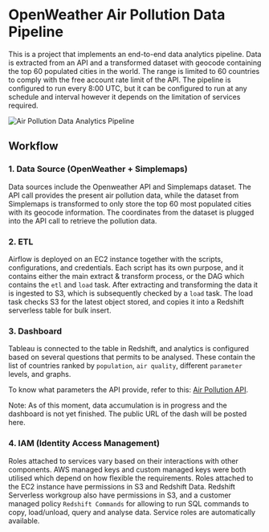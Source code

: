 # OpenWeather Air Pollution Data Pipeline

This is a project that implements an end-to-end data analytics pipeline. Data is extracted from an API and a transformed dataset with geocode containing the top 60 populated cities in the world. The range is limited to 60 countries to comply with the free account rate limit of the API. The pipeline is configured to run every 8:00 UTC, but it can be configured to run at any schedule and interval however it depends on the limitation of services required.

![Air Pollution Data Analytics Pipeline](https://github.com/zvsuarez/air-pollution-data-pipeline/assets/64736073/4208704e-8f19-4d30-8957-a4203945732a)

## Workflow

### 1. Data Source (OpenWeather + Simplemaps)

Data sources include the Openweather API and Simplemaps dataset. The API call provides the present air pollution data, while the dataset from Simplemaps is transformed to only store the top 60 most populated cities with its geocode information. The coordinates from the dataset is plugged into the API call to retrieve the pollution data.

### 2. ETL

Airflow is deployed on an EC2 instance together with the scripts, configurations, and credentials. Each script has its own purpose, and it contains either the main extract & transform process, or the DAG which contains the `etl` and `load` task. After extracting and transforming the data it is ingested to S3, which is subsequently checked by a `load` task. The load task checks S3 for the latest object stored, and copies it into a Redshift serverless table for bulk insert.

### 3. Dashboard

Tableau is connected to the table in Redshift, and analytics is configured based on several questions that permits to be analysed. These contain the list of countries ranked by `population`, `air quality`, different `parameter` levels, and graphs.

To know what parameters the API provide, refer to this: [Air Pollution API](https://openweathermap.org/api/air-pollution).

Note: As of this moment, data accumulation is in progress and the dashboard is not yet finished. The public URL of the dash will be posted here.

### 4. IAM (Identity Access Management)

Roles attached to services vary based on their interactions with other components. AWS managed keys and custom managed keys were both utilised which depend on how flexible the requirements. Roles attached to the EC2 instance have permissions in S3 and Redshift Data. Redshift Serverless workgroup also have permissions in S3, and a customer managed policy `Redshift Commands` for allowing to run SQL commands to copy, load/unload, query and analyse data. Service roles are automatically available.
